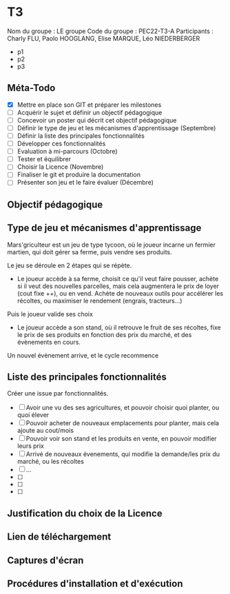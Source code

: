 # T3

Nom du groupe : LE groupe
Code du groupe : PEC22-T3-A
Participants : Charly FLU, Paolo HOOGLANG, Elise MARQUE, Léo NIEDERBERGER

- p1
- p2
- p3

## Méta-Todo

- [X] Mettre en place son GIT et préparer les milestones
- [ ] Acquérir le sujet et définir un objectif pédagogique
- [ ] Concevoir un poster qui décrit cet objectif pédagogique 
- [ ] Définir le type de jeu et les mécanismes d'apprentissage (Septembre)
- [ ] Définir la liste des principales fonctionnalités 
- [ ] Développer ces fonctionnalités 
- [ ] Evaluation à mi-parcours (Octobre)
- [ ] Tester et équilibrer 
- [ ] Choisir la Licence (Novembre)
- [ ] Finaliser le git et produire la documentation
- [ ] Présenter son jeu et le faire évaluer (Décembre)

## Objectif pédagogique



## Type de jeu et mécanismes d'apprentissage

Mars'griculteur est un jeu de type tycoon, où le joueur incarne un fermier martien, qui doit gérer sa ferme, puis vendre ses produits.

Le jeu se déroule en 2 étapes qui se répète.

- Le joueur accède à sa ferme, choisit ce qu'il veut faire pousser, achète si il veut des nouvelles parcelles, mais cela augmentera le prix de loyer (cout fixe ++), ou en vend. Achète de nouveaux outils pour accélérer les récoltes, ou maximiser le rendement (engrais, tracteurs...)

Puis le joueur valide ses choix

- Le joueur accède a son stand, où il retrouve le fruit de ses récoltes, fixe le prix de ses produits en fonction des prix du marché, et des évènements en cours.

Un nouvel évènement arrive, et le cycle recommence

## Liste des principales fonctionnalités

Créer une issue par fonctionnalités.

- [ ] Avoir une vu des ses agricultures, et pouvoir choisir quoi planter, ou quoi élever
- [ ] Pouvoir acheter de nouveaux emplacements pour planter, mais cela ajoute au cout/mois
- [ ] Pouvoir voir son stand et les produits en vente, en pouvoir modifier leurs prix
- [ ] Arrivé de nouveaux évenements, qui modifie la demande/les prix du marché, ou les récoltes
- [ ] ...
- [ ]
- [ ]
- [ ]

## Justification du choix de la Licence

## Lien de téléchargement

## Captures d'écran

## Procédures d'installation et d'exécution

